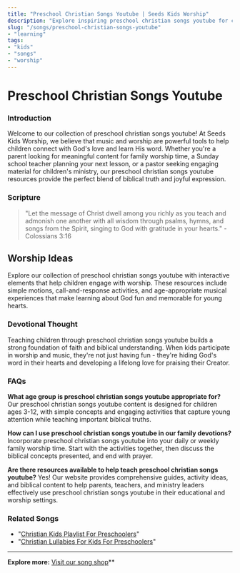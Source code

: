 ```yaml
---
title: "Preschool Christian Songs Youtube | Seeds Kids Worship"
description: "Explore inspiring preschool christian songs youtube for children's worship and faith development. Biblical music resources for families and ministry."
slug: "/songs/preschool-christian-songs-youtube"
- "learning"
tags:
- "kids"
- "songs"
- "worship"
---
```


# Preschool Christian Songs Youtube

### Introduction

Welcome to our collection of preschool christian songs youtube! At Seeds Kids Worship, we believe that music and worship are powerful tools to help children connect with God's love and learn His word. Whether you're a parent looking for meaningful content for family worship time, a Sunday school teacher planning your next lesson, or a pastor seeking engaging material for children's ministry, our preschool christian songs youtube resources provide the perfect blend of biblical truth and joyful expression.

### Scripture

> "Let the message of Christ dwell among you richly as you teach and admonish one another with all wisdom through psalms, hymns, and songs from the Spirit, singing to God with gratitude in your hearts." - Colossians 3:16

## Worship Ideas

Explore our collection of preschool christian songs youtube with interactive elements that help children engage with worship. These resources include simple motions, call-and-response activities, and age-appropriate musical experiences that make learning about God fun and memorable for young hearts.

### Devotional Thought

Teaching children through preschool christian songs youtube builds a strong foundation of faith and biblical understanding. When kids participate in worship and music, they're not just having fun - they're hiding God's word in their hearts and developing a lifelong love for praising their Creator.

### FAQs

**What age group is preschool christian songs youtube appropriate for?**
Our preschool christian songs youtube content is designed for children ages 3-12, with simple concepts and engaging activities that capture young attention while teaching important biblical truths.

**How can I use preschool christian songs youtube in our family devotions?**
Incorporate preschool christian songs youtube into your daily or weekly family worship time. Start with the activities together, then discuss the biblical concepts presented, and end with prayer.

**Are there resources available to help teach preschool christian songs youtube?**
Yes! Our website provides comprehensive guides, activity ideas, and biblical content to help parents, teachers, and ministry leaders effectively use preschool christian songs youtube in their educational and worship settings.

### Related Songs

- "[Christian Kids Playlist For Preschoolers](/songs/christian-kids-playlist-for-preschoolers/)"
- "[Christian Lullabies For Kids For Preschoolers](/songs/christian-lullabies-for-kids-for-preschoolers/)"

---

**Explore more:** [Visit our song shop](https://seedskidsworship.com/shop)**

<!-- Schema Markup -->
<script type="application/ld+json">
{
  "@context": "https://schema.org",
  "@type": "MusicRecording",
  "name": "Preschool Christian Songs Youtube",
  "byArtist": {
    "@type": "MusicGroup",
    "name": "Seeds Kids Worship"
  },
  "isFamilyFriendly": true,
  "url": "https://seedskidsworship.com/songs/preschool-christian-songs-youtube/"
}
</script>